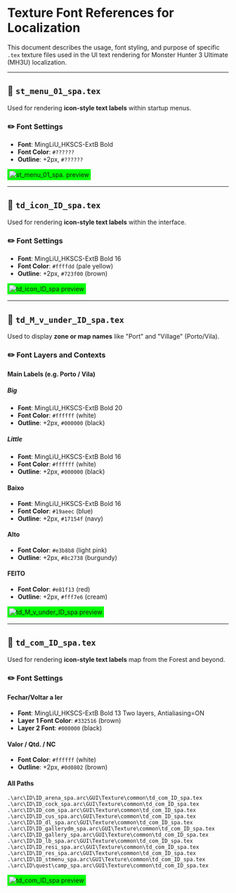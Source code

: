 # Texture Font References for Localization

This document describes the usage, font styling, and purpose of specific `.tex` texture files used in the UI text rendering for Monster Hunter 3 Ultimate (MH3U) localization.

---

## 🎨 `st_menu_01_spa.tex`

Used for rendering **icon-style text labels** within startup menus.

### ✏️ Font Settings

* **Font**: MingLiU\_HKSCS-ExtB Bold 
* **Font Color**: `#??????` 
* **Outline**: +2px, `#??????`

<div style="background-color: #00ff00; display: inline-block; padding: 4px;">
  <img src="./st_menu_01_spa.preview.jpg" alt="st_menu_01_spa. preview">
</div>

---

## 🎨 `td_icon_ID_spa.tex`

Used for rendering **icon-style text labels** within the interface.

### ✏️ Font Settings

* **Font**: MingLiU\_HKSCS-ExtB Bold 16
* **Font Color**: `#ffffdd` (pale yellow)
* **Outline**: +2px, `#723f00` (brown)

<div style="background-color: #00ff00; display: inline-block; padding: 4px;">
  <img src="./td_icon_ID_spa.preview.jpg" alt="td_icon_ID_spa preview">
</div>

---

## 🎨 `td_M_v_under_ID_spa.tex`

Used to display **zone or map names** like "Port" and "Village" (Porto/Vila).

### ✏️ Font Layers and Contexts

#### Main Labels (e.g. Porto / Vila)

##### Big
* **Font**: MingLiU\_HKSCS-ExtB Bold 20
* **Font Color**: `#ffffff` (white)
* **Outline**: +2px, `#000000` (black)

##### Little
* **Font**: MingLiU\_HKSCS-ExtB Bold 16
* **Font Color**: `#ffffff` (white)
* **Outline**: +2px, `#000000` (black)

#### Baixo

* **Font**: MingLiU\_HKSCS-ExtB Bold 16
* **Font Color**: `#19aeec` (blue)
* **Outline**: +2px, `#17154f` (navy)

#### Alto

* **Font Color**: `#e3b8b8` (light pink)
* **Outline**: +2px, `#8c2738` (burgundy)

#### FEITO

* **Font Color**: `#e81f13` (red)
* **Outline**: +2px, `#fff7e6` (cream)

<div style="background-color: #00ff00; display: inline-block; padding: 4px;">
  <img src="./td_M_v_under_ID_spa.preview.jpg" alt="td_M_v_under_ID_spa preview">
</div>

---

## 🎨 `td_com_ID_spa.tex`

Used for rendering **icon-style text labels** map from the Forest and beyond.

### ✏️ Font Settings

#### Fechar/Voltar a ler

* **Font**: MingLiU\_HKSCS-ExtB Bold 13
Two layers, Antialiasing=ON
* **Layer 1 Font Color**: `#332516` (brown)
* **Layer 2 Font**: `#000000` (black)

#### Valor / Qtd. / NC

* **Font Color**: `#ffffff` (white)
* **Outline**: +2px, `#0d0802` (brown)

#### All Paths
```
.\arc\ID\ID_arena_spa.arc\GUI\Texture\common\td_com_ID_spa.tex
.\arc\ID\ID_cock_spa.arc\GUI\Texture\common\td_com_ID_spa.tex
.\arc\ID\ID_com_spa.arc\GUI\Texture\common\td_com_ID_spa.tex
.\arc\ID\ID_cus_spa.arc\GUI\Texture\common\td_com_ID_spa.tex
.\arc\ID\ID_dl_spa.arc\GUI\Texture\common\td_com_ID_spa.tex
.\arc\ID\ID_gallerydm_spa.arc\GUI\Texture\common\td_com_ID_spa.tex
.\arc\ID\ID_gallery_spa.arc\GUI\Texture\common\td_com_ID_spa.tex
.\arc\ID\ID_lb_spa.arc\GUI\Texture\common\td_com_ID_spa.tex
.\arc\ID\ID_resi_spa.arc\GUI\Texture\common\td_com_ID_spa.tex
.\arc\ID\ID_res_spa.arc\GUI\Texture\common\td_com_ID_spa.tex
.\arc\ID\ID_stmenu_spa.arc\GUI\Texture\common\td_com_ID_spa.tex
.\arc\ID\quest\camp_spa.arc\GUI\Texture\common\td_com_ID_spa.tex
```

<div style="background-color: #00ff00; display: inline-block; padding: 4px;">
  <img src="./td_com_ID_spa.preview.jpg" alt="td_com_ID_spa preview">
</div>
